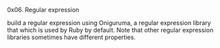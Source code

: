 0x06. Regular expression

build a regular expression using Oniguruma, a regular expression library
that which is used by Ruby by default. Note that other regular expression libraries sometimes have different properties.

